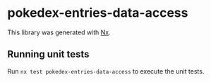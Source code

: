 # pokedex-entries-data-access

This library was generated with [Nx](https://nx.dev).

## Running unit tests

Run `nx test pokedex-entries-data-access` to execute the unit tests.
